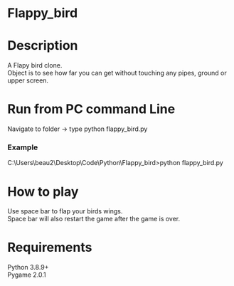# Flappy_bird
# Description
A Flapy bird clone.\
Object is to see how far you can get without touching any pipes, ground or upper screen.
# Run from PC command Line
Navigate to folder -> type python flappy_bird.py
### Example
C:\Users\beau2\Desktop\Code\Python\Flappy_bird>python flappy_bird.py
# How to play
Use space bar to flap your birds wings.\
Space bar will also restart the game after the game is over. 

# Requirements
Python 3.8.9+\
Pygame 2.0.1